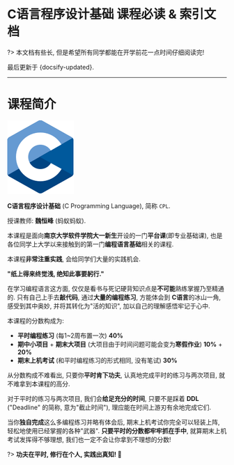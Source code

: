 # C语言程序设计基础 课程必读 & 索引文档

?> 本文档有些长, 但是希望所有同学都能在开学前花一点时间仔细阅读完!

最后更新于 {docsify-updated}.

---

# 课程简介

![CPL](.assets/images/C_Programming_Language.svg ':size=20%')

**C语言程序设计基础** (C Programming Language), 简称 `CPL`. 

授课教师: **魏恒峰** (蚂蚁蚂蚁). 

本课程是面向**南京大学软件学院大一新生**开设的一门**平台课**(即专业基础课), 也是各位同学上大学以来接触到的第一门**编程语言基础**相关的课程. 

本课程**非常注重实践**, 会给同学们大量的实践机会. 

**"纸上得来终觉浅, 绝知此事要躬行."** 

在学习编程语言这方面, 仅仅是看书与死记硬背知识点是**不可能**熟练掌握乃至精通的. 只有自己上手去**敲代码**, 通过**大量的编程练习**, 方能体会到 **C语言**的冰山一角, 感受到其中奥妙, 并将其转化为"活的知识", 加以自己的理解感悟牢记于心中.

本课程的分数构成为: 

- **平时编程练习** (每1~2周布置一次) **40%**
- **期中小项目** + **期末大项目** (大项目由于时间问题可能会变为**寒假作业**) **10%** + **20%**
- **期末上机考试** (和平时编程练习的形式相同, 没有笔试) **30%**

从分数构成不难看出, 只要你**平时肯下功夫**, 认真地完成平时的练习与两次项目, 就不难拿到本课程的高分. 

对于平时的练习与两次项目, 我们会**给足充分的时间**, 只要不是踩着 **DDL** ("Deadline" 的简称, 意为"截止时间"), 理应能在时间上游刃有余地完成它们. 

当你**独自完成**这么多编程练习并略有体会后, 期末上机考试你完全可以轻装上阵, 轻松地使用已经掌握的各种"武器". **只要平时的分数都牢牢抓在手中**, 就算期末上机考试发挥得不够理想, 我们也一定不会让你拿到不理想的分数! 

?> **功夫在平时, 修行在个人, 实践出真知! :muscle:**